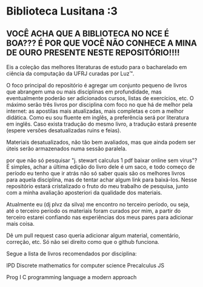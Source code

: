  
# Biblioteca Lusitana :3

## VOCÊ ACHA QUE A BIBLIOTECA NO NCE É BOA??? É POR QUE VOCÊ NÃO CONHECE A MINA DE OURO PRESENTE NESTE REPOSITÓRIO!!!!

Eis a coleção das melhores literaturas de estudo para o bacharelado em ciência da computação da UFRJ curadas por Luz:tm:.

O foco principal do repositório é agregar um conjunto pequeno de livros que abrangem uma ou mais disciplinas em profundidade, mas eventualmente poderão ser adicionados cursos, listas de exercícios, etc.
O máximo serão três livros por disciplina com foco no que há de melhor pela internet: as apostilas mais atualizadas, mais completas e com a melhor didática.
Como eu sou fluente em inglês, a preferência será por literatura em inglês. Caso exista tradução do mesmo livro, a tradução estará presente (espere versões desatualizadas ruins e feias).

Materiais desatualizados, não tão bem avaliados, mas que ainda podem ser úteis serão armazenados numa sessão paralela.

por que não só pesquisar "j. stewart calculus 1 pdf baixar online sem virus"? É simples, achar a última edição do livro dele é um saco, e todo começo de período eu tenho que ir atrás não só saber quais são os melhores livros para aquela disciplina, mas de tentar achar algum link para baixá-los. Nesse repositório estará cristalizado o fruto do meu trabalho de pesquisa, junto com a minha avaliação aposteriori da qualidade dos materiais.

Atualmente eu (dj plvz da silva) me encontro no terceiro período, ou seja, até o terceiro período os materiais foram curados por mim, a partir do terceiro estarei confiando nas experiências dos meus pares para adicionar mais coisa.

Dê um pull request caso queria adicionar algum material, comentário, correção, etc. Só não sei direito como que o github funciona.

Segue a lista de livros recomendados por disciplina:


IPD
Discrete mathematics for computer science
Precalculus JS

Prog I
C programming language a modern approach


